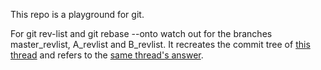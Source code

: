 This repo is a playground for git.

For git rev-list and git rebase --onto watch out for the branches master_revlist, A_revlist and B_revlist.
It recreates the commit tree of [this thread](https://stackoverflow.com/questions/33942588/difference-between-rebase-master-and-rebase-onto-master-from-a-branch-deri)
 and refers to the [same thread's answer](https://stackoverflow.com/a/33948237).
